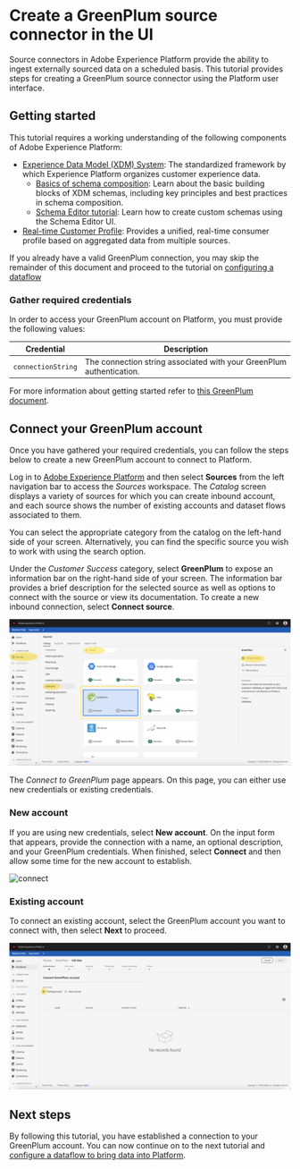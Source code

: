 # Create a GreenPlum source connector in the UI

Source connectors in Adobe Experience Platform provide the ability to ingest externally sourced data on a scheduled basis. This tutorial provides steps for creating a GreenPlum source connector using the Platform user interface.

## Getting started

This tutorial requires a working understanding of the following components of Adobe Experience Platform:

-   [Experience Data Model (XDM) System](https://docs.adobe.com/content/help/en/experience-platform/xdm/home.html): The standardized framework by which Experience Platform organizes customer experience data.
    -   [Basics of schema composition](https://docs.adobe.com/content/help/en/experience-platform/xdm/schema/composition.html): Learn about the basic building blocks of XDM schemas, including key principles and best practices in schema composition.
    -   [Schema Editor tutorial](https://docs.adobe.com/content/help/en/experience-platform/xdm/tutorials/create-schema-ui.html): Learn how to create custom schemas using the Schema Editor UI.
-   [Real-time Customer Profile](https://docs.adobe.com/content/help/en/experience-platform/profile/home.html): Provides a unified, real-time consumer profile based on aggregated data from multiple sources.

If you already have a valid GreenPlum connection, you may skip the remainder of this document and proceed to the tutorial on [configuring a dataflow](./configure-dataflow.md)

### Gather required credentials

In order to access your GreenPlum account on Platform, you must provide the following values:

| Credential | Description |
| ---------- | ----------- |
| `connectionString` | The connection string associated with your GreenPlum authentication. |

For more information about getting started refer to [this GreenPlum document](https://docs.microsoft.com/en-us/azure/hdinsight/greenplum/apache-greenplum-overview).

## Connect your GreenPlum account

Once you have gathered your required credentials, you can follow the steps below to create a new GreenPlum account to connect to Platform.

Log in to <a href="https://platform.adobe.com" target="_blank">Adobe Experience Platform</a> and then select **Sources** from the left navigation bar to access the *Sources* workspace. The *Catalog* screen displays a variety of sources for which you can create inbound account, and each source shows the number of existing accounts and dataset flows associated to them.

You can select the appropriate category from the catalog on the left-hand side of your screen. Alternatively, you can find the specific source you wish to work with using the search option.

Under the *Customer Success* category, select **GreenPlum** to expose an information bar on the right-hand side of your screen. The information bar provides a brief description for the selected source as well as options to connect with the source or view its documentation. To create a new inbound connection, select **Connect source**.

![catalog](./images/greenplum/catalog.png)

The *Connect to GreenPlum* page appears. On this page, you can either use new credentials or existing credentials.

### New account

If you are using new credentials, select **New account**. On the input form that appears, provide the connection with a name, an optional description, and your GreenPlum credentials. When finished, select **Connect** and then allow some time for the new account to establish.

![connect](./images/greenplum/connect.png)

### Existing account

To connect an existing account, select the GreenPlum account you want to connect with, then select **Next** to proceed.

![existing](./images/greenplum/existing.png)

## Next steps

By following this tutorial, you have established a connection to your GreenPlum account. You can now continue on to the next tutorial and [configure a dataflow to bring data into Platform](./configure-dataflow.md).